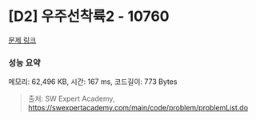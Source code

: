 # [D2] 우주선착륙2 - 10760 

[문제 링크](https://swexpertacademy.com/main/code/problem/problemDetail.do?contestProbId=AXSHJueab1oDFAQT) 

### 성능 요약

메모리: 62,496 KB, 시간: 167 ms, 코드길이: 773 Bytes



> 출처: SW Expert Academy, https://swexpertacademy.com/main/code/problem/problemList.do